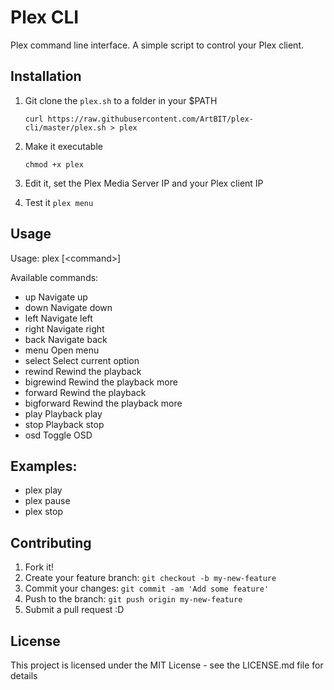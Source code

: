 # Plex CLI

Plex command line interface. A simple script to control your Plex client.

## Installation

1. Git clone the `plex.sh` to a folder in your $PATH

    `curl https://raw.githubusercontent.com/ArtBIT/plex-cli/master/plex.sh > plex`

2. Make it executable

    `chmod +x plex`

2. Edit it, set the Plex Media Server IP and your Plex client IP
4. Test it
    `plex menu`

## Usage

Usage: plex \[\<command\>\]

Available commands:
- up            Navigate up
- down          Navigate down
- left          Navigate left
- right         Navigate right
- back          Navigate back
- menu          Open menu
- select        Select current option
- rewind        Rewind the playback 
- bigrewind     Rewind the playback more
- forward       Rewind the playback 
- bigforward    Rewind the playback more
- play          Playback play
- stop          Playback stop
- osd           Toggle OSD

## Examples:
- plex play
- plex pause
- plex stop

## Contributing

1. Fork it!
2. Create your feature branch: `git checkout -b my-new-feature`
3. Commit your changes: `git commit -am 'Add some feature'`
4. Push to the branch: `git push origin my-new-feature`
5. Submit a pull request :D

## License

This project is licensed under the MIT License - see the LICENSE.md file for details
